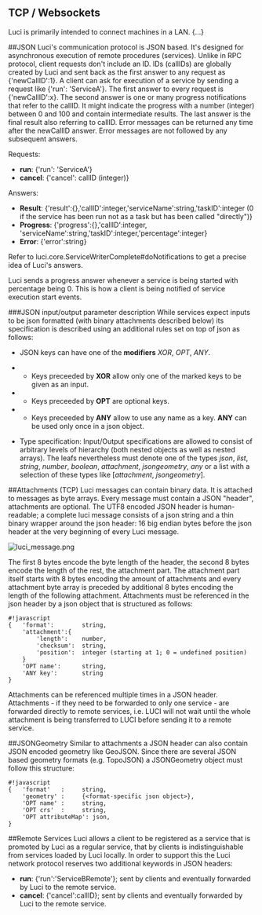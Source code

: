 ## TCP / Websockets
Luci is primarily intended to connect machines in a LAN. {...}

##JSON
Luci's communication protocol is JSON based.
It's designed for asynchronous execution of remote procedures (services).
Unlike in RPC protocol, client requests don't include an ID.
IDs (callIDs) are globally created by Luci and sent back as the first answer to any request as {'newCallID':1}.
A client can ask for execution of a service by sending a request like {'run': 'ServiceA'}.
The first answer to every request is {'newCallID':x}.
The second answer is one or many progress notifications that refer to the callID.
It might indicate the progress with a number (integer) between 0 and 100 and contain intermediate results.
The last answer is the final result also referring to callID.
Error messages can be returned any time after the newCallID answer.
Error messages are not followed by any subsequent answers.

Requests:

* **run**: {'run': 'ServiceA'}
* **cancel**: {'cancel': callID (integer)}

Answers:

* **Result**: {'result':{},'callID':integer,'serviceName':string,'taskID':integer (0 if the service has been run not as a task but has been called "directly")}
* **Progress**: {'progress':{<intermediate result>},'callID':integer, 'serviceName':string,'taskID':integer,'percentage':integer}
* **Error**: {'error':string}

Refer to luci.core.ServiceWriterComplete#doNotifications to get a precise idea of Luci's answers.

Luci sends a progress answer whenever a service is being started with percentage being 0.
This is how a client is being notified of service execution start events.

###JSON input/output parameter description
While services expect inputs to be json formatted (with binary attachments described below) its specification is described using an additional rules set on top of json as follows:

* JSON keys can have one of the **modifiers** *XOR*, *OPT*, *ANY*.
* * Keys preceeded by **XOR** allow only one of the marked keys to be given as an input.
* * Keys preceeded by **OPT** are optional keys.
* * Keys preceeded by **ANY** allow to use any name as a key. **ANY** can be used only once in a json object.

* Type specification: Input/Output specifications are allowed to consist of arbitrary levels of hierarchy (both nested objects as well as nested arrays). The leafs nevertheless must denote one of the types *json*, *list*, *string*, *number*, *boolean*, *attachment*, *jsongeometry*, *any* or a list with a selection of these types like [*attachment*, *jsongeometry*].

##Attachments (TCP)
Luci messages can contain binary data.
It is attached to messages as byte arrays.
Every message must contain a JSON "header", attachments are optional.
The UTF8 encoded JSON header is human-readable;
a complete luci message consists of a json string and a thin binary wrapper around the json header:
16 big endian bytes before the json header at the very beginning of every Luci message.

![luci_message.png](https://bitbucket.org/repo/M9EBx5/images/430173227-luci_message.png)

The first 8 bytes encode the byte length of the header, the second 8 bytes encode the length of the rest, the attachment part.
The attachment part itself starts with 8 bytes encoding the amount of attachments and every attachment byte array is preceded by additional 8 bytes encoding the length of the following attachment.
Attachments must be referenced in the json header by a json object that is structured as follows:

```
#!javascript
{   'format':        string,
    'attachment':{
        'length':    number,
        'checksum':  string,
        'position':  integer (starting at 1; 0 = undefined position)
    }
    'OPT name':      string,
    'ANY key':       string
}
```

Attachments can be referenced multiple times in a JSON header.
Attachments - if they need to be forwarded to only one service - are forwarded directly to remote services,
i.e. LUCI will not wait until the whole attachment is being transferred to LUCI before sending it to a remote service.

##JSONGeometry
Similar to attachments a JSON header can also contain JSON encoded geometry like GeoJSON. Since there are several JSON based geometry formats (e.g. TopoJSON) a JSONGeometry object must follow this structure:

```
#!javascript
{   'format'   :     string,
    'geometry' :     {<format-specific json object>},
    'OPT name' :     string,
    'OPT crs'  :     string,
    'OPT attributeMap': json,
}
```

##Remote Services
Luci allows a client to be registered as a service that is promoted by Luci as a regular service, that by clients is indistinguishable from services loaded by Luci locally.
In order to support this the Luci network protocol reserves two additional keywords in JSON headers:

* **run**: {'run':'ServiceBRemote'}; sent by clients and eventually forwarded by Luci to the remote service.
* **cancel**: {'cancel':callID}; sent by clients and eventually forwarded by Luci to the remote service.
